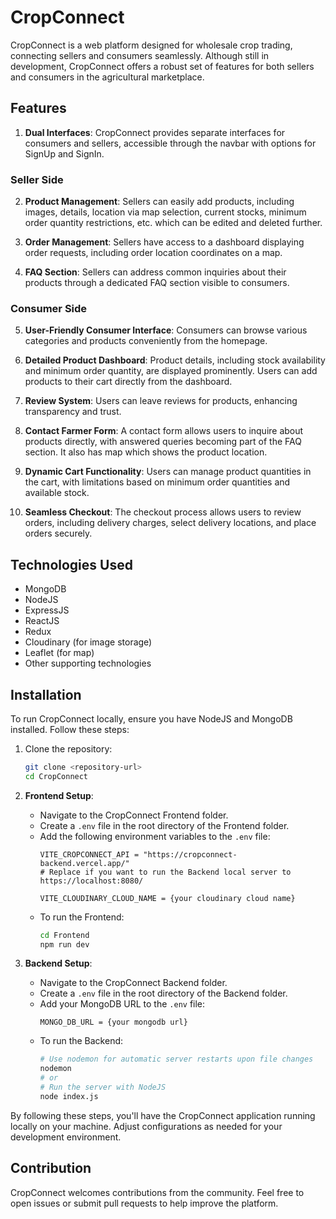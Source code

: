 # CropConnect

CropConnect is a web platform designed for wholesale crop trading, connecting sellers and consumers seamlessly. Although still in development, CropConnect offers a robust set of features for both sellers and consumers in the agricultural marketplace.

## Features

1. **Dual Interfaces**: CropConnect provides separate interfaces for consumers and sellers, accessible through the navbar with options for SignUp and SignIn.

### Seller Side

2. **Product Management**: Sellers can easily add products, including images, details, location via map selection, current stocks, minimum order quantity restrictions, etc. which can be edited and deleted further.

3. **Order Management**: Sellers have access to a dashboard displaying order requests, including order location coordinates on a map.

4. **FAQ Section**: Sellers can address common inquiries about their products through a dedicated FAQ section visible to consumers.

### Consumer Side

5. **User-Friendly Consumer Interface**: Consumers can browse various categories and products conveniently from the homepage.

6. **Detailed Product Dashboard**: Product details, including stock availability and minimum order quantity, are displayed prominently. Users can add products to their cart directly from the dashboard.

7. **Review System**: Users can leave reviews for products, enhancing transparency and trust.

8. **Contact Farmer Form**: A contact form allows users to inquire about products directly, with answered queries becoming part of the FAQ section. It also has map which shows the product location.

9. **Dynamic Cart Functionality**: Users can manage product quantities in the cart, with limitations based on minimum order quantities and available stock.

10. **Seamless Checkout**: The checkout process allows users to review orders, including delivery charges, select delivery locations, and place orders securely.

## Technologies Used

- MongoDB
- NodeJS
- ExpressJS
- ReactJS
- Redux
- Cloudinary (for image storage)
- Leaflet (for map)
- Other supporting technologies

## Installation

To run CropConnect locally, ensure you have NodeJS and MongoDB installed. Follow these steps:

1. Clone the repository:
    ```bash
    git clone <repository-url>
    cd CropConnect
    ```

2. **Frontend Setup**:
    - Navigate to the CropConnect Frontend folder.
    - Create a `.env` file in the root directory of the Frontend folder.
    - Add the following environment variables to the `.env` file:
        ```plaintext
        VITE_CROPCONNECT_API = "https://cropconnect-backend.vercel.app/" 
        # Replace if you want to run the Backend local server to https://localhost:8080/
        
        VITE_CLOUDINARY_CLOUD_NAME = {your cloudinary cloud name}
        ```
    - To run the Frontend:
        ```bash
        cd Frontend
        npm run dev
        ```

3. **Backend Setup**:
    - Navigate to the CropConnect Backend folder.
    - Create a `.env` file in the root directory of the Backend folder.
    - Add your MongoDB URL to the `.env` file:
        ```plaintext
        MONGO_DB_URL = {your mongodb url}
        ```
    - To run the Backend:
        ```bash
        # Use nodemon for automatic server restarts upon file changes
        nodemon
        # or
        # Run the server with NodeJS
        node index.js
        ```

By following these steps, you'll have the CropConnect application running locally on your machine. Adjust configurations as needed for your development environment.

## Contribution

CropConnect welcomes contributions from the community. Feel free to open issues or submit pull requests to help improve the platform.
